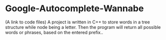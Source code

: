 # Google-Autocomplete-Wannabe
(A link to code files) A project is written in C++ to store words in a tree structure while node being a letter. Then the program will return all possible words or phrases, based on the entered prefix..
